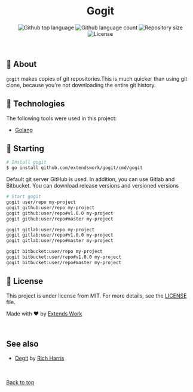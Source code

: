 <h1 align="center">Gogit</h1>

<p align="center">
  <img alt="Github top language" src="https://img.shields.io/github/languages/top/extendswork/gogit?color=56BEB8">

  <img alt="Github language count" src="https://img.shields.io/github/languages/count/extendswork/gogit?color=56BEB8">

  <img alt="Repository size" src="https://img.shields.io/github/repo-size/extendswork/gogit?color=56BEB8">

  <img alt="License" src="https://img.shields.io/github/license/extendswork/gogit?color=56BEB8">
</p>

<br>

## :dart: About ##

``gogit`` makes copies of git repositories.This is much quicker than using git clone, because you're not downloading the entire git history.


## :rocket: Technologies ##

The following tools were used in this project:

- [Golang](https://go.dev/)

## :checkered_flag: Starting ##

```bash
# Install gogit
$ go install github.com/extendswork/gogit/cmd/gogit

```
Default git server GitHub is used.
In addition, you can use Gitlab and Bitbucket.
You can download release versions and versioned versions

```bash	
# Start gogit
gogit user/repo my-project
gogit github:user/repo my-project
gogit github:user/repo#v1.0.0 my-project
gogit github:user/repo#master my-project

gogit gitlab:user/repo my-project
gogit gitlab:user/repo#v1.0.0 my-project
gogit gitlab:user/repo#master my-project

gogit bitbucket:user/repo my-project
gogit bitbucket:user/repo#v1.0.0 my-project
gogit bitbucket:user/repo#master my-project
```	

## :memo: License ##

This project is under license from MIT. For more details, see the [LICENSE](LICENSE.md) file.


Made with :heart: by <a href="https://github.com/extendswork" target="_blank">Extends Work</a>

&#xa0;
## See also
- [Degit](https://github.com/Rich-Harris/degit) by [Rich Harris](https://github.com/Rich-Harris)
<br/>&#xa0;
<br/>
<a href="#top">Back to top</a>
